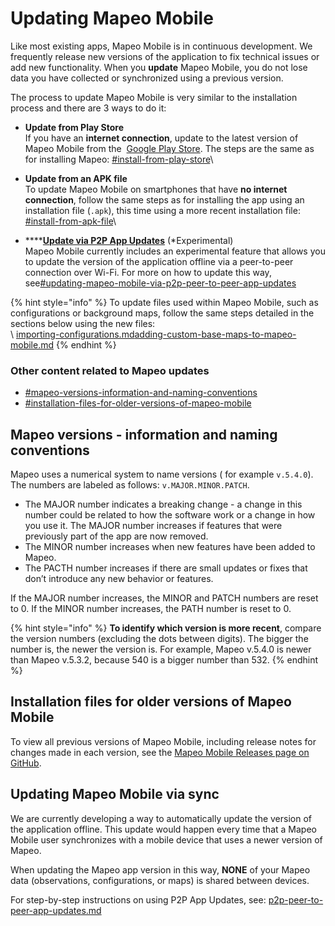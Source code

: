 # Updating Mapeo Mobile

Like most existing apps, Mapeo Mobile is in continuous development. We frequently release new versions of the application to fix technical issues or add new functionality. When you **update** Mapeo Mobile, you do not lose data you have collected or synchronized using a previous version.

The process to update Mapeo Mobile is very similar to the installation process and there are 3 ways to do it:

* **Update from Play Store**\
If you have an <img src="../../.gitbook/assets/Internet_connection.png" alt="" data-size="line" />**internet connection**, update to the latest version of Mapeo Mobile from the <img src="https://lh5.googleusercontent.com/12JKLq6v4NOosOrMWed5oh6WPYPge3hcwt2nwsmC1Bdq4AUQoQWTqN9Z2T2sgzRBxmjKjDb4nB40Xv3mH3U5TxH88r4BKnj_p25ERgOKOYGEYNby3VLvSWnWjYKn2w" alt="" data-size="line" /> [Google Play Store](https://play.google.com/store/apps/details?id=com.mapeo\&hl=en\_CA\&gl=US). The steps are the same as for installing Mapeo: [#install-from-play-store](installing-mapeo-mobile.md#install-from-play-store "mention")\

* **Update from an APK file**\
To update Mapeo Mobile on smartphones that have <img src="../../.gitbook/assets/no_internet_connection.png" alt="" data-size="line" />**no internet** **connection**, follow the same steps as for installing the app using an installation file (`.apk`), this time using a more recent installation file: [#install-from-apk-file](installing-mapeo-mobile.md#install-from-apk-file "mention")\

* ****[**Update via P2P App Updates**](updating-mapeo-mobile.md#updating-mapeo-mobile-via-p2p-peer-to-peer-app-updates) (\*Experimental)\
Mapeo Mobile currently includes an experimental feature that allows you to update the version of the application offline via a peer-to-peer connection over Wi-Fi. For more on how to update this way, see[#updating-mapeo-mobile-via-p2p-peer-to-peer-app-updates](updating-mapeo-mobile.md#updating-mapeo-mobile-via-p2p-peer-to-peer-app-updates "mention")

{% hint style="info" %}
To update files used within Mapeo Mobile, such as configurations or background maps, follow the same steps detailed in the sections below using the new files:\
\ [importing-configurations.md](importing-configurations.md "mention")[adding-custom-base-maps-to-mapeo-mobile.md](adding-custom-base-maps-to-mapeo-mobile.md "mention")&#x20;
{% endhint %}

### Other content related to Mapeo updates

* [#mapeo-versions-information-and-naming-conventions](updating-mapeo-mobile.md#mapeo-versions-information-and-naming-conventions "mention")
* [#installation-files-for-older-versions-of-mapeo-mobile](updating-mapeo-mobile.md#installation-files-for-older-versions-of-mapeo-mobile "mention")

## Mapeo versions - information and naming conventions

Mapeo uses a numerical system to name versions ( for example `v.5.4.0`). The numbers are labeled as follows: `v.MAJOR.MINOR.PATCH`.

* The MAJOR number indicates a breaking change - a change in this number could be related to how the software work or a change in how you use it. The MAJOR number increases if features that were previously part of the app are now removed.
* The MINOR number increases when new features have been added to Mapeo.
* The PACTH number increases if there are small updates or fixes that don’t introduce any new behavior or features.

If the MAJOR number increases, the MINOR and PATCH numbers are reset to 0. If the MINOR number increases, the PATH number is reset to 0.

{% hint style="info" %}
**To identify which version is more recent**, compare the version numbers (excluding the dots between digits). The bigger the number is, the newer the version is. For example, Mapeo v.5.4.0 is newer than Mapeo v.5.3.2, because 540 is a bigger number than 532.
{% endhint %}

## Installation files for older versions of Mapeo Mobile

To view all previous versions of Mapeo Mobile, including release notes for changes made in each version, see the [Mapeo Mobile Releases page on GitHub](https://github.com/digidem/mapeo-mobile/releases).

## Updating Mapeo Mobile via sync

We are currently developing a way to automatically update the version of the application offline. This update would happen every time that a Mapeo Mobile user synchronizes with a mobile device that uses a newer version of Mapeo.

When updating the Mapeo app version in this way, **NONE** of your Mapeo data (observations, configurations, or maps) is shared between devices.

For step-by-step instructions on using P2P App Updates, see: [p2p-peer-to-peer-app-updates.md](experiments-turning-on-experimental-features/p2p-peer-to-peer-app-updates.md "mention")
